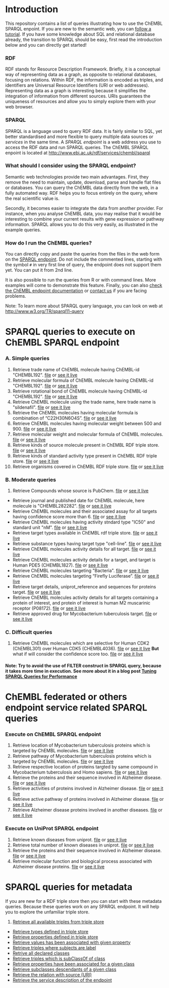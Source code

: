 # Introduction

This repository contains a list of queries illustrating how to use the ChEMBL SPARQL enpoint. If you are new to the
semantic web, you can [follow a tutorial](http://www.cambridgesemantics.com/semantic-university/introduction-to-the-semantic-web). If you have some knowledge about SQL and relational database already, the transition to SPARQL should be easy, first read the introduction below and you can directly get started!

### RDF

RDF stands for Resource Description Framework. Briefly, it is a conceptual way of representing data as a graph, as opposite to relational databases, focusing on relations. Within RDF, the information is encoded as triples, and identifiers are Universal Resource Identifiers (URI or web addresses). Representing data as a graph is interesting because it simplifies the integration of information from different sources. URIs guarantees the uniqueness of resources and allow you to simply explore them with your web browser.

### SPARQL

SPARQL is a language used to query RDF data. It is fairly similar to SQL, yet better standardised and more flexible to query multiple data sources or *services* in the same time. A *SPARQL endpoint* is a web address you use to access the RDF data and run SPARQL queries. The ChEMBL SPARQL enpoint is located at http://www.ebi.ac.uk/rdf/services/chembl/sparql

### What should I consider using the SPARQL endpoint?

Semantic web technologies provide two main advantages. First, they remove the need to maintain, update, download, parse and handle flat files or databases. You can query the ChEMBL data directly from the web, in a fully automated way. RDF helps you to focus entirely on the query, where the real scientific value is.

Secondly, it becomes easier to integrate the data from another provider. For instance, when you analyse ChEMBL data, you may realise that it would be interesting to combine your current results with gene expression or pathway information. SPARQL allows you to do this very easily, as illustrated in the example queries.

### How do I run the ChEMBL queries?

You can directly copy and paste the queries from the files in the web form on the [SPARQL endpoint](http://www.ebi.ac.uk/rdf/services/chembl/sparql). Do not include the commented lines, starting with the symbol `#` in very first line of query, the endpoint does not support them yet. You can put it from 2nd line.

It is also possible to run the queries from R or with command lines. More examples will come to demonstrate this feature. Finally, you can also [check the ChEMBL endpoint documentation](http://www.ebi.ac.uk/rdf/services/chembl/sparql) or [contact us](http://www.ebi.ac.uk/rdf/documentation/chembl) if you are facing problems.

Note: To learn more about SPARQL query language, you can look on web at http://www.w3.org/TR/sparql11-query

# SPARQL queries to execute on ChEMBL SPARQL endpoint

### A. Simple queries

1. Retrieve trade name of ChEMBL molecule having ChEMBL-id "CHEMBL192". [file](https://github.com/Ashwini607/ChEMBL-RDF-Queries/tree/master/queries/tradeNameOf192Molecule.rq) or [see it live](http://tinyurl.com/o3uzcol)
2. Retrieve molecular formula of ChEMBL molecule having ChEMBL-id "CHEMBL192". [file](https://github.com/Ashwini607/ChEMBL-RDF-Queries/tree/master/queries/molFormulaof192Molecule.rq) or [see it live](http://tinyurl.com/pljpjwn)
3. Retrieve rotational bond of ChEMBL molecule having ChEMBL-id  "CHEMBL192". [file](https://github.com/Ashwini607/ChEMBL-RDF-Queries/tree/master/queries/rotbonOf192Molecule.rq) or [see it live](http://tinyurl.com/p8rmghh)
4. Retrieve ChEMBL molecule using the trade name, here trade name is "sildenafil". [file](https://github.com/Ashwini607/ChEMBL-RDF-Queries/tree/master/queries/moleculeSourceForTradeName.rq) or [see it live](http://www.ebi.ac.uk/rdf/services/chembl/sparql?query=PREFIX+rdf%3A+%3Chttp%3A%2F%2Fwww.w3.org%2F1999%2F02%2F22-rdf-syntax-ns%23%3E%0D%0APREFIX+rdfs%3A+%3Chttp%3A%2F%2Fwww.w3.org%2F2000%2F01%2Frdf-schema%23%3E%0D%0APREFIX+owl%3A+%3Chttp%3A%2F%2Fwww.w3.org%2F2002%2F07%2Fowl%23%3E%0D%0APREFIX+xsd%3A+%3Chttp%3A%2F%2Fwww.w3.org%2F2001%2FXMLSchema%23%3E%0D%0APREFIX+dc%3A+%3Chttp%3A%2F%2Fpurl.org%2Fdc%2Felements%2F1.1%2F%3E%0D%0APREFIX+dcterms%3A+%3Chttp%3A%2F%2Fpurl.org%2Fdc%2Fterms%2F%3E%0D%0APREFIX+dbpedia2%3A+%3Chttp%3A%2F%2Fdbpedia.org%2Fproperty%2F%3E%0D%0APREFIX+dbpedia%3A+%3Chttp%3A%2F%2Fdbpedia.org%2F%3E%0D%0APREFIX+foaf%3A+%3Chttp%3A%2F%2Fxmlns.com%2Ffoaf%2F0.1%2F%3E%0D%0APREFIX+skos%3A+%3Chttp%3A%2F%2Fwww.w3.org%2F2004%2F02%2Fskos%2Fcore%23%3E%0D%0APREFIX+cco%3A+%3Chttp%3A%2F%2Frdf.ebi.ac.uk%2Fterms%2Fchembl%23%3E%0D%0A%0D%0A%0D%0ASELECT+%3Fmolecule%0D%0AWHERE+{%0D%0A++%3Fmolecule+skos%3AaltLabel+%3Fname.%0D%0A++FILTER+regex%28%3Fname+%2C%22sildenafil%22%2C+%27i%27%29%0D%0A}&render=HTML&limit=100&offset=0#lodestart-sparql-results)
5. Retrieve the ChEMBL molecules having molecular formula is combination of “C22H30N6O4S”. [file](https://github.com/Ashwini607/ChEMBL-RDF-Queries/tree/master/queries/sourceForMolecularFormula.rq) or [see it live](http://tinyurl.com/qzmlsnq)
6. Retrieve ChEMBL molecules having molecular weight between 500 and 900. [file](https://github.com/Ashwini607/ChEMBL-RDF-Queries/blob/master/queries/molWeightBased.rq) or [see it live](http://www.ebi.ac.uk/rdf/services/chembl/sparql?query=PREFIX+rdf%3A+%3Chttp%3A%2F%2Fwww.w3.org%2F1999%2F02%2F22-rdf-syntax-ns%23%3E%0D%0APREFIX+rdfs%3A+%3Chttp%3A%2F%2Fwww.w3.org%2F2000%2F01%2Frdf-schema%23%3E%0D%0APREFIX+owl%3A+%3Chttp%3A%2F%2Fwww.w3.org%2F2002%2F07%2Fowl%23%3E%0D%0APREFIX+xsd%3A+%3Chttp%3A%2F%2Fwww.w3.org%2F2001%2FXMLSchema%23%3E%0D%0APREFIX+dc%3A+%3Chttp%3A%2F%2Fpurl.org%2Fdc%2Felements%2F1.1%2F%3E%0D%0APREFIX+dcterms%3A+%3Chttp%3A%2F%2Fpurl.org%2Fdc%2Fterms%2F%3E%0D%0APREFIX+foaf%3A+%3Chttp%3A%2F%2Fxmlns.com%2Ffoaf%2F0.1%2F%3E%0D%0APREFIX+skos%3A+%3Chttp%3A%2F%2Fwww.w3.org%2F2004%2F02%2Fskos%2Fcore%23%3E%0D%0APREFIX+cco%3A+%3Chttp%3A%2F%2Frdf.ebi.ac.uk%2Fterms%2Fchembl%23%3E%0D%0A%0D%0A%0D%0ASELECT+%3FChEMBL_id+%3FmolWeight%0D%0AWHERE{%0D%0A++%3Fmolecule+rdfs%3AsubClassOf+cco%3ASubstance.%0D%0A++%3Fmolecule+rdfs%3Alabel+%3FChEMBL_id.%0D%0A++%3Fmolecule+%3Fprop+%3FcompProp.%0D%0A++%3FcompProp+%3Chttp%3A%2F%2Fsemanticscience.org%2Fresource%2FSIO_000300%3E+%3FmolWeight.%0D%0A++FILTER+regex%28%3FcompProp%2C%22full_mwt%22%2C+%22i%22%29%0D%0A++FILTER+%28%28+500+%3C+%3FmolWeight%29+%26%26+%28%3FmolWeight+%3C+900%29%29%0D%0A}&render=HTML&limit=25&offset=0#lodestart-sparql-results)
7. Retrieve molecular weight and molecular formula of ChEMBL molecules. [file](https://github.com/Ashwini607/ChEMBL-RDF-Queries/blob/master/queries/mwtMforComp.rq) or [see it live](http://www.ebi.ac.uk/rdf/services/chembl/sparql?query=PREFIX+rdf%3A+%3Chttp%3A%2F%2Fwww.w3.org%2F1999%2F02%2F22-rdf-syntax-ns%23%3E%0D%0APREFIX+rdfs%3A+%3Chttp%3A%2F%2Fwww.w3.org%2F2000%2F01%2Frdf-schema%23%3E%0D%0APREFIX+owl%3A+%3Chttp%3A%2F%2Fwww.w3.org%2F2002%2F07%2Fowl%23%3E%0D%0APREFIX+xsd%3A+%3Chttp%3A%2F%2Fwww.w3.org%2F2001%2FXMLSchema%23%3E%0D%0APREFIX+dc%3A+%3Chttp%3A%2F%2Fpurl.org%2Fdc%2Felements%2F1.1%2F%3E%0D%0APREFIX+dcterms%3A+%3Chttp%3A%2F%2Fpurl.org%2Fdc%2Fterms%2F%3E%0D%0APREFIX+foaf%3A+%3Chttp%3A%2F%2Fxmlns.com%2Ffoaf%2F0.1%2F%3E%0D%0APREFIX+skos%3A+%3Chttp%3A%2F%2Fwww.w3.org%2F2004%2F02%2Fskos%2Fcore%23%3E%0D%0APREFIX+cco%3A+%3Chttp%3A%2F%2Frdf.ebi.ac.uk%2Fterms%2Fchembl%23%3E%0D%0A%0D%0A%0D%0ASELECT+%3FChEMBL_id+%3FmolProp%0D%0AWHERE+%7B%0D%0A++%3Fmolecule+%3Fp+cco%3ASubstance+.%0D%0A++%3Fmolecule+rdfs%3Alabel+%3FChEMBL_id.%0D%0A++%3Fmolecule+%3Fprop+%3Fobj.%0D%0A++%3Fobj+%3Chttp%3A%2F%2Fsemanticscience.org%2Fresource%2FSIO_000300%3E+%3FmolProp.%0D%0A++FILTER+%28regex%28%3Fobj%2C+%22full_mwt%22%2C+%27i%27%29++%7C%7C+regex%28%3Fobj%2C+%22full_molformula%22%2C+%27i%27%29+%29%0D%0A+%0D%0A%7D&render=HTML&limit=25&offset=0#lodestart-sparql-results)
8. Retrieve kinds of source molecule present in ChEMBL RDF triple store. [file](https://github.com/Ashwini607/ChEMBL-RDF-Queries/blob/master/queries/subsType.rq) or [see it live](http://www.ebi.ac.uk/rdf/services/chembl/sparql?query=PREFIX+rdf%3A+%3Chttp%3A%2F%2Fwww.w3.org%2F1999%2F02%2F22-rdf-syntax-ns%23%3E%0D%0APREFIX+rdfs%3A+%3Chttp%3A%2F%2Fwww.w3.org%2F2000%2F01%2Frdf-schema%23%3E%0D%0APREFIX+owl%3A+%3Chttp%3A%2F%2Fwww.w3.org%2F2002%2F07%2Fowl%23%3E%0D%0APREFIX+xsd%3A+%3Chttp%3A%2F%2Fwww.w3.org%2F2001%2FXMLSchema%23%3E%0D%0APREFIX+dc%3A+%3Chttp%3A%2F%2Fpurl.org%2Fdc%2Felements%2F1.1%2F%3E%0D%0APREFIX+dcterms%3A+%3Chttp%3A%2F%2Fpurl.org%2Fdc%2Fterms%2F%3E%0D%0APREFIX+foaf%3A+%3Chttp%3A%2F%2Fxmlns.com%2Ffoaf%2F0.1%2F%3E%0D%0APREFIX+skos%3A+%3Chttp%3A%2F%2Fwww.w3.org%2F2004%2F02%2Fskos%2Fcore%23%3E%0D%0APREFIX+cco%3A+%3Chttp%3A%2F%2Frdf.ebi.ac.uk%2Fterms%2Fchembl%23%3E%0D%0A%0D%0A%0D%0ASELECT+DISTINCT+%3FsubsType+%0D%0AWHERE+%7B%0D%0A++%3Fmolecule+rdfs%3AsubClassOf+cco%3ASubstance.%0D%0A++%3Fmolecule+cco%3AsubstanceType+%3FsubsType.+%0D%0A%7D&render=HTML&limit=25&offset=0#lodestart-sparql-results)
9. Retrieve kinds of standard activity type present in ChEMBL RDF triple store. [file](https://github.com/Ashwini607/ChEMBL-RDF-Queries/blob/master/queries/actType.rq) or [see it live](http://www.ebi.ac.uk/rdf/services/chembl/sparql?query=PREFIX+rdf%3A+%3Chttp%3A%2F%2Fwww.w3.org%2F1999%2F02%2F22-rdf-syntax-ns%23%3E%0D%0APREFIX+rdfs%3A+%3Chttp%3A%2F%2Fwww.w3.org%2F2000%2F01%2Frdf-schema%23%3E%0D%0APREFIX+owl%3A+%3Chttp%3A%2F%2Fwww.w3.org%2F2002%2F07%2Fowl%23%3E%0D%0APREFIX+xsd%3A+%3Chttp%3A%2F%2Fwww.w3.org%2F2001%2FXMLSchema%23%3E%0D%0APREFIX+dc%3A+%3Chttp%3A%2F%2Fpurl.org%2Fdc%2Felements%2F1.1%2F%3E%0D%0APREFIX+dcterms%3A+%3Chttp%3A%2F%2Fpurl.org%2Fdc%2Fterms%2F%3E%0D%0APREFIX+foaf%3A+%3Chttp%3A%2F%2Fxmlns.com%2Ffoaf%2F0.1%2F%3E%0D%0APREFIX+skos%3A+%3Chttp%3A%2F%2Fwww.w3.org%2F2004%2F02%2Fskos%2Fcore%23%3E%0D%0APREFIX+cco%3A+%3Chttp%3A%2F%2Frdf.ebi.ac.uk%2Fterms%2Fchembl%23%3E%0D%0A%0D%0A%0D%0ASELECT+DISTINCT+%3FactivityType+%0D%0AWHERE+%7B%0D%0A++%3Fact+a+cco%3AActivity.%0D%0A++%3Fact+cco%3AstandardType+%3FactivityType.+%0D%0A%7D&render=HTML&limit=100&offset=0#lodestart-sparql-results)
10. Retrieve organisms covered in ChEMBL RDF triple store. [file](https://github.com/Ashwini607/ChEMBL-RDF-Queries/blob/master/queries/organism.rq) or [see it live](http://www.ebi.ac.uk/rdf/services/chembl/sparql?query=%0D%0APREFIX+rdf%3A+%3Chttp%3A%2F%2Fwww.w3.org%2F1999%2F02%2F22-rdf-syntax-ns%23%3E%0D%0APREFIX+rdfs%3A+%3Chttp%3A%2F%2Fwww.w3.org%2F2000%2F01%2Frdf-schema%23%3E%0D%0APREFIX+owl%3A+%3Chttp%3A%2F%2Fwww.w3.org%2F2002%2F07%2Fowl%23%3E%0D%0APREFIX+xsd%3A+%3Chttp%3A%2F%2Fwww.w3.org%2F2001%2FXMLSchema%23%3E%0D%0APREFIX+dc%3A+%3Chttp%3A%2F%2Fpurl.org%2Fdc%2Felements%2F1.1%2F%3E%0D%0APREFIX+dcterms%3A+%3Chttp%3A%2F%2Fpurl.org%2Fdc%2Fterms%2F%3E%0D%0APREFIX+foaf%3A+%3Chttp%3A%2F%2Fxmlns.com%2Ffoaf%2F0.1%2F%3E%0D%0APREFIX+skos%3A+%3Chttp%3A%2F%2Fwww.w3.org%2F2004%2F02%2Fskos%2Fcore%23%3E%0D%0APREFIX+cco%3A+%3Chttp%3A%2F%2Frdf.ebi.ac.uk%2Fterms%2Fchembl%23%3E%0D%0A%0D%0A%0D%0ASELECT+DISTINCT+%3Forganism%0D%0AWHERE+%7B%0D%0A++%3Ftar+rdfs%3AsubClassOf+cco%3ATarget.%0D%0A++%3Ftar+cco%3AorganismName+%3Forganism.+%0D%0A%7D&render=HTML&limit=100&offset=0#lodestart-sparql-results)

### B. Moderate queries 

1. Retrieve Compounds whose source is PubChem. [file](https://github.com/Ashwini607/ChEMBL-RDF-Queries/blob/master/queries/PubChemSource.rq) or [see it live](http://tinyurl.com/os4usbn) 
- Retrieve journal and published date for ChEMBL molecule, here molecule is "CHEMBL282282". [file](https://github.com/Ashwini607/ChEMBL-RDF-Queries/tree/master/queries/compoundJurDate.rq) or [see it live](http://www.ebi.ac.uk/rdf/services/chembl/sparql?query=PREFIX+rdf%3A+%3Chttp%3A%2F%2Fwww.w3.org%2F1999%2F02%2F22-rdf-syntax-ns%23%3E%0D%0APREFIX+rdfs%3A+%3Chttp%3A%2F%2Fwww.w3.org%2F2000%2F01%2Frdf-schema%23%3E%0D%0APREFIX+owl%3A+%3Chttp%3A%2F%2Fwww.w3.org%2F2002%2F07%2Fowl%23%3E%0D%0APREFIX+xsd%3A+%3Chttp%3A%2F%2Fwww.w3.org%2F2001%2FXMLSchema%23%3E%0D%0APREFIX+dc%3A+%3Chttp%3A%2F%2Fpurl.org%2Fdc%2Felements%2F1.1%2F%3E%0D%0APREFIX+dcterms%3A+%3Chttp%3A%2F%2Fpurl.org%2Fdc%2Fterms%2F%3E%0D%0APREFIX+dbpedia2%3A+%3Chttp%3A%2F%2Fdbpedia.org%2Fproperty%2F%3E%0D%0APREFIX+dbpedia%3A+%3Chttp%3A%2F%2Fdbpedia.org%2F%3E%0D%0APREFIX+foaf%3A+%3Chttp%3A%2F%2Fxmlns.com%2Ffoaf%2F0.1%2F%3E%0D%0APREFIX+skos%3A+%3Chttp%3A%2F%2Fwww.w3.org%2F2004%2F02%2Fskos%2Fcore%23%3E%0D%0APREFIX+cco%3A+%3Chttp%3A%2F%2Frdf.ebi.ac.uk%2Fterms%2Fchembl%23%3E%0D%0A%0D%0A%0D%0A%0D%0APREFIX+rdf%3A+%3Chttp%3A%2F%2Fwww.w3.org%2F1999%2F02%2F22-rdf-syntax-ns%23%3E%0D%0APREFIX+rdfs%3A+%3Chttp%3A%2F%2Fwww.w3.org%2F2000%2F01%2Frdf-schema%23%3E%0D%0APREFIX+owl%3A+%3Chttp%3A%2F%2Fwww.w3.org%2F2002%2F07%2Fowl%23%3E%0D%0APREFIX+xsd%3A+%3Chttp%3A%2F%2Fwww.w3.org%2F2001%2FXMLSchema%23%3E%0D%0APREFIX+dc%3A+%3Chttp%3A%2F%2Fpurl.org%2Fdc%2Felements%2F1.1%2F%3E%0D%0APREFIX+dcterms%3A+%3Chttp%3A%2F%2Fpurl.org%2Fdc%2Fterms%2F%3E%0D%0APREFIX+dbpedia2%3A+%3Chttp%3A%2F%2Fdbpedia.org%2Fproperty%2F%3E%0D%0APREFIX+dbpedia%3A+%3Chttp%3A%2F%2Fdbpedia.org%2F%3E%0D%0APREFIX+foaf%3A+%3Chttp%3A%2F%2Fxmlns.com%2Ffoaf%2F0.1%2F%3E%0D%0APREFIX+skos%3A+%3Chttp%3A%2F%2Fwww.w3.org%2F2004%2F02%2Fskos%2Fcore%23%3E%0D%0APREFIX+cco%3A+%3Chttp%3A%2F%2Frdf.ebi.ac.uk%2Fterms%2Fchembl%23%3E%0D%0APREFIX+bibo%3A+%3Chttp%3A%2F%2Fpurl.org%2Fontology%2Fbibo%2F%3E%0D%0A%0D%0A%0D%0ASELECT+DISTINCT+%3Fjournal+%3Ftitle+%3Fdate%0D%0AWHERE%7B+%0D%0A++%3Fmolecule+rdfs%3AsubClassOf+cco%3ASubstance.+%0D%0A++%3Fmolecule+rdfs%3Alabel+%22CHEMBL282282%22.%0D%0A++%3Fmolecule+cco%3AhasDocument+%3Fdoc.%0D%0A++%3Fdoc+cco%3AhasJournal+%3Fjournal.%0D%0A++%3Fjournal+dcterms%3Atitle+%3Ftitle.%0D%0A++%3Fdoc+dcterms%3Adate+%3Fdate.%0D%0A%7D&render=HTML&limit=25&offset=0#lodestart-sparql-results) 
- Retrieve ChEMBL molecules and their associated assay for all targets having confidence score more than 6. [file](https://github.com/Ashwini607/ChEMBL-RDF-Queries/blob/master/queries/molAssConfScoreTar.rq) or [see it live](http://tinyurl.com/mojspux)
- Retrieve ChEMBL molecules having activity stndard type "IC50" and standard unit "nM". [file](https://github.com/Ashwini607/ChEMBL-RDF-Queries/blob/master/queries/IC50Compounds_1.rq) or [see it live](http://tinyurl.com/pebrtph)
- Retrieve target types available in ChEMBL rdf triple store. [file](https://github.com/Ashwini607/ChEMBL-RDF-Queries/tree/master/queries/targetType.rq) or [see it live](http://tinyurl.com/p5ranmk)
- Retrieve substance types having target type "cell-line". [file](https://github.com/Ashwini607/ChEMBL-RDF-Queries/tree/master/queries/substanceTypeToCell-line.rq) or [see it live](http://tinyurl.com/qh7shqb)
- Retrieve ChEMBL molecules activity details for all target. [file]( https://github.com/Ashwini607/ChEMBL-RDF-Queries/tree/master/queries/compoundActDetails.rq) or [see it live](http://tinyurl.com/of6eybt)
- Retrieve ChEMBL molecules activity details for a target, and target is Human PDE5 (CHEMBL1827). [file]( https://github.com/Ashwini607/ChEMBL-RDF-Queries/tree/master/queries/detailsForTarget.rq) or [see it live](http://tinyurl.com/nel7srs)
- Retrieve ChEMBL molecules targeting "Bacteria". [file]( https://github.com/Ashwini607/ChEMBL-RDF-Queries/tree/master/queries/bacterialTargetData.rq) or [see it live](http://tinyurl.com/q2rrzma)
- Retrieve ChEMBL molecules targeting “Firefly Luciferase”. [file]( https://github.com/Ashwini607/ChEMBL-RDF-Queries/tree/master/queries/compoundToFirLuciferase.rq) or [see it live](http://tinyurl.com/pbvfjyu)
- Retrieve target details, uniprot_reference and sequences for proteins target. [file]( https://github.com/Ashwini607/ChEMBL-RDF-Queries/tree/master/queries/compoundDetailsForProteinTar.rq) or [see it live](http://tinyurl.com/nv9lqyl)
- Retrieve ChEMBL molecules activity details for all targets containing a protein of interest, and protein of interest is human M2 muscarinic receptor (P08172). [file]( https://github.com/Ashwini607/ChEMBL-RDF-Queries/tree/master/queries/P08172CompActAssTarDet.rq) or [see it live](http://tinyurl.com/qzbepv7)
- Retrieve approved drug for Mycobacterium tuberculosis target. [file](https://github.com/Ashwini607/ChEMBL-RDF-Queries/blob/master/queries/AppDrgMybTub.rq) or [see it live](http://www.ebi.ac.uk/rdf/services/chembl/sparql?query=PREFIX+rdf%3A+%3Chttp%3A%2F%2Fwww.w3.org%2F1999%2F02%2F22-rdf-syntax-ns%23%3E%0D%0APREFIX+rdfs%3A+%3Chttp%3A%2F%2Fwww.w3.org%2F2000%2F01%2Frdf-schema%23%3E%0D%0APREFIX+owl%3A+%3Chttp%3A%2F%2Fwww.w3.org%2F2002%2F07%2Fowl%23%3E%0D%0APREFIX+xsd%3A+%3Chttp%3A%2F%2Fwww.w3.org%2F2001%2FXMLSchema%23%3E%0D%0APREFIX+dc%3A+%3Chttp%3A%2F%2Fpurl.org%2Fdc%2Felements%2F1.1%2F%3E%0D%0APREFIX+dcterms%3A+%3Chttp%3A%2F%2Fpurl.org%2Fdc%2Fterms%2F%3E%0D%0APREFIX+foaf%3A+%3Chttp%3A%2F%2Fxmlns.com%2Ffoaf%2F0.1%2F%3E%0D%0APREFIX+skos%3A+%3Chttp%3A%2F%2Fwww.w3.org%2F2004%2F02%2Fskos%2Fcore%23%3E%0D%0APREFIX+cco%3A+%3Chttp%3A%2F%2Frdf.ebi.ac.uk%2Fterms%2Fchembl%23%3E%0D%0A%0D%0A%0D%0ASELECT+DISTINCT+%3Fdrug%0D%0AWHERE{%0D%0A++%3Fmolecule+rdfs%3AsubClassOf+cco%3ASubstance.%0D%0A++%3Fmolecule+cco%3AhighestDevelopmentPhase+%224%22^^xsd%3Ainteger.%0D%0A++%3Fmolecule+skos%3AprefLabel+%3Fdrug.%0D%0A++%3Fmolecule+cco%3AhasActivity+%3Fact.%0D%0A++%3Fact+cco%3AhasAssay+%3Fass.%0D%0A++%3Fass+cco%3AhasTarget+%3Ftar.%0D%0A++%3Ftar+cco%3AtargetType+%22SINGLE+PROTEIN%22.%0D%0A++%3Ftar+cco%3AorganismName+%22Mycobacterium+tuberculosis%22.%0D%0A++%3Ftar+cco%3AhasTargetComponent+%3Ftc.%0D%0A++%3Ftc+skos%3AexactMatch+%3FdbXref+.%0D%0A}+ORDER+by+%3Fdrug%0D%0A%0D%0A&render=HTML&limit=25&offset=0#lodestart-sparql-results)

### C. Difficult queries

1. Retrieve ChEMBL molecules which are selective for Human CDK2 (ChEMBL301) over Human CDK5 (CHEMBL4036). [file](https://github.com/Ashwini607/ChEMBL-RDF-Queries/blob/master/queries/compoundSelectivity.rq) or [see it live](http://tinyurl.com/q3s8fme) <b> But </b> what if will consider the confidence score too. [file](https://github.com/Ashwini607/ChEMBL-RDF-Queries/blob/master/queries/compoundSelectivityConfScore.rq) or [see it live](http://tinyurl.com/pnltvjw)   

#### Note: Try to avoid the use of FILTER construct in SPARQL query, because it takes more time in execution. See more about it in a blog post [Tuning SPARQL Queries for Performance](http://yarcdata.com/blog/?p=312)

# ChEMBL federated or others endpoint service related SPARQL queries 

### Execute on ChEMBL SPARQL endpoint
1. Retrieve location of Mycobacterium tuberculosis proteins which is targeted by ChEMBL molecules. [file](https://github.com/Ashwini607/ChEMBL-RDF-Queries/blob/master/federatedAndOthersEndpointQueries/locMycTubProtComp.rq) or [see it live](http://tinyurl.com/o5f9mcd)
2. Retrieve pathway of Mycobacterium tuberculosis proteins which is targeted by ChEMBL molecules. [file](https://github.com/Ashwini607/ChEMBL-RDF-Queries/blob/master/federatedAndOthersEndpointQueries/pathMycTubProtComp.rq) or [see it live](http://tinyurl.com/qa2hyln)
3. Retrieve respective location of proteins targted by same compound in Mycobacterium tuberculosis and Homo sapiens. [file](https://github.com/Ashwini607/ChEMBL-RDF-Queries/blob/master/federatedAndOthersEndpointQueries/molHumMycTarLoc.rq) or [see it live](http://tinyurl.com/oz8touf)
4. Retrieve the proteins and their sequence involved in Alzheimer disease. [file](https://github.com/Ashwini607/ChEMBL-RDF-Queries/tree/master/federatedAndOthersEndpointQueries/proteinRelatedToAlzheimerChEMBL_up.rq) or [see it live](http://tinyurl.com/q6bvutv)
5. Retrieve activities of proteins involved in Alzheimer disease. [file](https://github.com/Ashwini607/ChEMBL-RDF-Queries/blob/master/federatedAndOthersEndpointQueries/actAlz.rq) or [see it live](http://tinyurl.com/nbhj9do) 
6. Retrieve active pathway of proteins involved in Alzheimer disease. [file](https://github.com/Ashwini607/ChEMBL-RDF-Queries/blob/master/federatedAndOthersEndpointQueries/pathAlzProt.rq) or [see it live](http://tinyurl.com/ove9vy6) 
7. Retrieve Alzheimer disease proteins involved in another diseases. [file](https://github.com/Ashwini607/ChEMBL-RDF-Queries/blob/master/federatedAndOthersEndpointQueries/protAlzhOthers.rq) or [see it live](http://tinyurl.com/p2ocug7)

### Execute on UniProt SPARQL endpoint
1. Retrieve known diseases from uniprot. [file](https://github.com/Ashwini607/ChEMBL-RDF-Queries/tree/master/federatedAndOthersEndpointQueries/knownDisUp.rq) or [see it live](http://tinyurl.com/pudqtkl)
2. Retrieve total number of known diseases in uniprot. [file](https://github.com/Ashwini607/ChEMBL-RDF-Queries/tree/master/federatedAndOthersEndpointQueries/totKnownDisUp.rq) or [see it live](http://tinyurl.com/pnhmoto)
3. Retrieve the proteins and their sequence involved in Alzheimer disease. [file](https://github.com/Ashwini607/ChEMBL-RDF-Queries/tree/master/federatedAndOthersEndpointQueries/proteinsRelatedToAlzheimerUp.rq) or [see it live](http://tinyurl.com/nfnw6yx)
4. Retrieve molecular function and biological process associated with Alzheimer disease proteins. [file](https://github.com/Ashwini607/ChEMBL-RDF-Queries/blob/master/federatedAndOthersEndpointQueries/protAlzMolBio.rq) or [see it live](http://tinyurl.com/qcxtprt) 

# SPARQL queries for metadata

 If you are new for a RDF triple store then you can start with these metadata queries. Because these queries work on any SPARQL endpoint. It will help you to explore the unfamiliar triple store.  
 
1. [Retrieve all available triples from triple store]( https://github.com/Ashwini607/ChEMBL-RDF-Queries/tree/master/metadataQueries/metadataQuery1.rq)
- [Retrieve types defined in triple store]( https://github.com/Ashwini607/ChEMBL-RDF-Queries/tree/master/metadataQueries/metadataQuery2.rq)
- [Retrieve properties defined in triple store]( https://github.com/Ashwini607/ChEMBL-RDF-Queries/tree/master/metadataQueries/propertiesMetadata.rq)
- [Retrieve values has been associated with given property]( https://github.com/Ashwini607/ChEMBL-RDF-Queries/tree/master/metadataQueries/propertyValuesMetadata.rq)
- [Retrieve triples where subjects are label]( https://github.com/Ashwini607/ChEMBL-RDF-Queries/tree/master/metadataQueries/metadataQuery4.rq)
- [Retrive all declared classes]( https://github.com/Ashwini607/ChEMBL-RDF-Queries/tree/master/metadataQueries/allclassesMetadata.rq)
- [Retrieve triples which is subClassOf of class]( https://github.com/Ashwini607/ChEMBL-RDF-Queries/tree/master/metadataQueries/metadataQuery3.rq)
- [Retrieve properties have been associated for a given class]( https://github.com/Ashwini607/ChEMBL-RDF-Queries/tree/master/metadataQueries/classPropertiesMetadata.rq)
- [Retrieve subclasses descendants of a given class]( https://github.com/Ashwini607/ChEMBL-RDF-Queries/tree/master/metadataQueries/descendatsClassesMetadata.rq)
- [Retrieve the relation with source (URI)]( https://github.com/Ashwini607/ChEMBL-RDF-Queries/tree/master/metadataQueries/describeMetadata.rq)
- [Retrieve the service description of the endpoint]( https://github.com/Ashwini607/ChEMBL-RDF-Queries/tree/master/metadataQueries/serviceDescriptionMetadata.rq )


